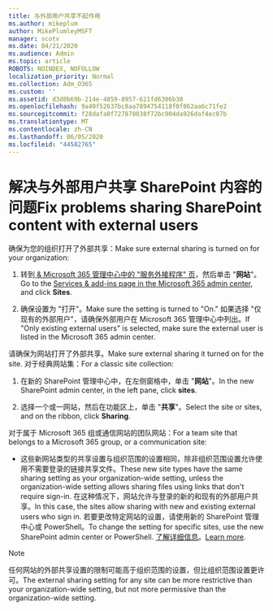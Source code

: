 ```yaml
---
title: 与外部用户共享不起作用
ms.author: mikeplum
author: MikePlumleyMSFT
manager: scotv
ms.date: 04/21/2020
ms.audience: Admin
ms.topic: article
ROBOTS: NOINDEX, NOFOLLOW
localization_priority: Normal
ms.collection: Adm_O365
ms.custom: ''
ms.assetid: d3d0b69b-214e-4859-8957-621fd6306b30
ms.openlocfilehash: 9a40f52637bc8aa7894754118f0f862aa6c71fe2
ms.sourcegitcommit: f28dafa0f727870038f72bc904da926daf4ec07b
ms.translationtype: MT
ms.contentlocale: zh-CN
ms.lasthandoff: 06/05/2020
ms.locfileid: "44582765"
---
```

# <a name="fix-problems-sharing-sharepoint-content-with-external-users"></a><span data-ttu-id="6063a-102">解决与外部用户共享 SharePoint 内容的问题</span><span class="sxs-lookup"><span data-stu-id="6063a-102">Fix problems sharing SharePoint content with external users</span></span>

<span data-ttu-id="6063a-103">确保为您的组织打开了外部共享：</span><span class="sxs-lookup"><span data-stu-id="6063a-103">Make sure external sharing is turned on for your organization:</span></span>
  
1. <span data-ttu-id="6063a-104">转到[ &amp; Microsoft 365 管理中心中的 "服务外接程序" 页](https://portal.office.com/adminportal/home#/Settings/ServicesAndAddIns)，然后单击 "**网站**"。</span><span class="sxs-lookup"><span data-stu-id="6063a-104">Go to the [Services &amp; add-ins page in the Microsoft 365 admin center](https://portal.office.com/adminportal/home#/Settings/ServicesAndAddIns), and click **Sites**.</span></span>
    
2. <span data-ttu-id="6063a-105">确保设置为 "打开"。</span><span class="sxs-lookup"><span data-stu-id="6063a-105">Make sure the setting is turned to "On."</span></span> <span data-ttu-id="6063a-106">如果选择 "仅现有的外部用户"，请确保外部用户在 Microsoft 365 管理中心中列出。</span><span class="sxs-lookup"><span data-stu-id="6063a-106">If "Only existing external users" is selected, make sure the external user is listed in the Microsoft 365 admin center.</span></span>
    
<span data-ttu-id="6063a-107">请确保为网站打开了外部共享。</span><span class="sxs-lookup"><span data-stu-id="6063a-107">Make sure external sharing it turned on for the site.</span></span> <span data-ttu-id="6063a-108">对于经典网站集：</span><span class="sxs-lookup"><span data-stu-id="6063a-108">For a classic site collection:</span></span>
  
1. <span data-ttu-id="6063a-109">在新的 SharePoint 管理中心中，在左侧窗格中，单击 "**网站**"。</span><span class="sxs-lookup"><span data-stu-id="6063a-109">In the new SharePoint admin center, in the left pane, click **sites**.</span></span>
    
2. <span data-ttu-id="6063a-110">选择一个或一网站，然后在功能区上，单击 "**共享**"。</span><span class="sxs-lookup"><span data-stu-id="6063a-110">Select the site or sites, and on the ribbon, click **Sharing**.</span></span>
    
<span data-ttu-id="6063a-111">对于属于 Microsoft 365 组或通信网站的团队网站：</span><span class="sxs-lookup"><span data-stu-id="6063a-111">For a team site that belongs to a Microsoft 365 group, or a communication site:</span></span>
  
- <span data-ttu-id="6063a-112">这些新网站类型的共享设置与组织范围的设置相同，除非组织范围设置允许使用不需要登录的链接共享文件。</span><span class="sxs-lookup"><span data-stu-id="6063a-112">These new site types have the same sharing setting as your organization-wide setting, unless the organization-wide setting allows sharing files using links that don't require sign-in.</span></span> <span data-ttu-id="6063a-113">在这种情况下，网站允许与登录的新的和现有的外部用户共享。</span><span class="sxs-lookup"><span data-stu-id="6063a-113">In this case, the sites allow sharing with new and existing external users who sign in.</span></span> <span data-ttu-id="6063a-114">若要更改特定网站的设置，请使用新的 SharePoint 管理中心或 PowerShell。</span><span class="sxs-lookup"><span data-stu-id="6063a-114">To change the setting for specific sites, use the new SharePoint admin center or PowerShell.</span></span> <span data-ttu-id="6063a-115">[了解详细信息](https://go.microsoft.com/fwlink/?linkid=871863)。</span><span class="sxs-lookup"><span data-stu-id="6063a-115">[Learn more](https://go.microsoft.com/fwlink/?linkid=871863).</span></span>
    
> [!NOTE]
> <span data-ttu-id="6063a-116">任何网站的外部共享设置的限制可能高于组织范围的设置，但比组织范围设置更许可。</span><span class="sxs-lookup"><span data-stu-id="6063a-116">The external sharing setting for any site can be more restrictive than your organization-wide setting, but not more permissive than the organization-wide setting.</span></span> 
  

